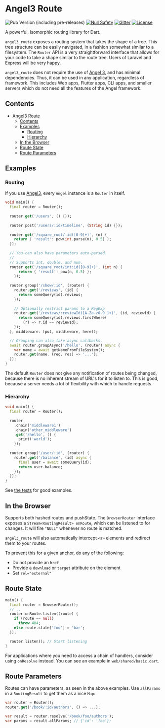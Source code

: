 # Angel3 Route

![Pub Version (including pre-releases)](https://img.shields.io/pub/v/angel3_route?include_prereleases)
[![Null Safety](https://img.shields.io/badge/null-safety-brightgreen)](https://dart.dev/null-safety)
[![Gitter](https://img.shields.io/gitter/room/angel_dart/discussion)](https://gitter.im/angel_dart/discussion)
[![License](https://img.shields.io/github/license/dukefirehawk/angel)](https://github.com/dukefirehawk/angel/tree/master/packages/route/LICENSE)

A powerful, isomorphic routing library for Dart.

`angel3_route` exposes a routing system that takes the shape of a tree. This tree structure can be easily navigated, in a fashion somewhat similar to a filesystem. The `Router` API is a very straightforward interface that allows for your code to take a shape similar to the route tree. Users of Laravel and Express will be very happy.

`angel3_route` does not require the use of [Angel 3](https://pub.dev/packages/angel3_framework), and has minimal dependencies. Thus, it can be used in any application, regardless of framework. This includes Web apps, Flutter apps, CLI apps, and smaller servers which do not need all the features of the Angel framework.

## Contents

- [Angel3 Route](#angel3-route)
  - [Contents](#contents)
  - [Examples](#examples)
    - [Routing](#routing)
    - [Hierarchy](#hierarchy)
  - [In the Browser](#in-the-browser)
  - [Route State](#route-state)
  - [Route Parameters](#route-parameters)

## Examples

### Routing

If you use [Angel3](https://pub.dev/packages/angel3_framework), every `Angel` instance is a `Router` in itself.

```dart
void main() {
  final router = Router();
  
  router.get('/users', () {});
  
  router.post('/users/:id/timeline', (String id) {});
  
  router.get('/square_root/:id([0-9]+)', (n) { 
    return { 'result': pow(int.parse(n), 0.5) };
  });
  
  // You can also have parameters auto-parsed.
  //
  // Supports int, double, and num.
  router.get('/square_root/int:id([0-9]+)', (int n) { 
      return { 'result': pow(n, 0.5) };
    });
  
  router.group('/show/:id', (router) {
    router.get('/reviews', (id) {
      return someQuery(id).reviews;
    });
    
    // Optionally restrict params to a RegExp
    router.get('/reviews/:reviewId([A-Za-z0-9_]+)', (id, reviewId) {
      return someQuery(id).reviews.firstWhere(
        (r) => r.id == reviewId);
    });
  }, middleware: [put, middleware, here]);

  // Grouping can also take async callbacks.
  await router.groupAsync('/hello', (router) async {
    var name = await getNameFromFileSystem();
    router.get(name, (req, res) => '...');
  });
}
```

The default `Router` does not give any notification of routes being changed, because there is no inherent stream of URL's for it to listen to. This is good, because a server needs a lot of flexibility with which to handle requests.

### Hierarchy

```dart
void main() {
  final router = Router();
  
  router
    .chain('middleware1')
    .chain('other_middleware')
    .get('/hello', () {
      print('world');
    });
  
  router.group('/user/:id', (router) {
    router.get('/balance', (id) async {
      final user = await someQuery(id);
      return user.balance;
    });
  });
}
```

See [the tests](test/route/no_params.dart) for good examples.

## In the Browser

Supports both hashed routes and pushState. The `BrowserRouter` interface exposes a `Stream<RoutingResult> onRoute`, which can be listened to for changes. It will fire `"NULL"` whenever no route is matched.

`angel3_route` will also automatically intercept `<a>` elements and redirect them to your routes.

To prevent this for a given anchor, do any of the following:

- Do not provide an `href`
- Provide a `download` or `target` attribute on the element
- Set `rel="external"`
  
## Route State

```dart
main() {
  final router = BrowserRouter();
  // ..
  router.onRoute.listen((route) {
    if (route == null)
      throw 404;
    else route.state['foo'] = 'bar';
  });

  router.listen(); // Start listening
}
```

For applications where you need to access a chain of handlers, consider using `onResolve` instead. You can see an example in `web/shared/basic.dart`.

## Route Parameters

Routes can have parameters, as seen in the above examples. Use `allParams` in a `RoutingResult` to get them as a nice `Map`:

```dart
var router = Router();
router.get('/book/:id/authors', () => ...);

var result = router.resolve('/book/foo/authors');
var params = result.allParams; // {'id': 'foo'};
```
